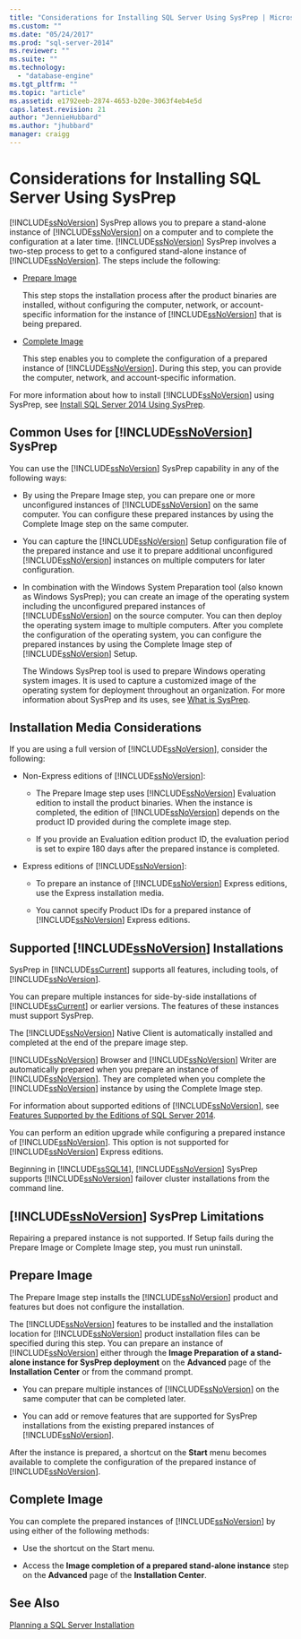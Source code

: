 ```yaml
---
title: "Considerations for Installing SQL Server Using SysPrep | Microsoft Docs"
ms.custom: ""
ms.date: "05/24/2017"
ms.prod: "sql-server-2014"
ms.reviewer: ""
ms.suite: ""
ms.technology: 
  - "database-engine"
ms.tgt_pltfrm: ""
ms.topic: "article"
ms.assetid: e1792eeb-2874-4653-b20e-3063f4eb4e5d
caps.latest.revision: 21
author: "JennieHubbard"
ms.author: "jhubbard"
manager: craigg
---
```

# Considerations for Installing SQL Server Using SysPrep
  [!INCLUDE[ssNoVersion](../../includes/ssnoversion-md.md)] SysPrep allows you to prepare a stand-alone instance of [!INCLUDE[ssNoVersion](../../includes/ssnoversion-md.md)] on a computer and to complete the configuration at a later time. [!INCLUDE[ssNoVersion](../../includes/ssnoversion-md.md)] SysPrep involves a two-step process to get to a configured stand-alone instance of [!INCLUDE[ssNoVersion](../../includes/ssnoversion-md.md)]. The steps include the following:  
  
-   [Prepare Image](#BKMK_PrepareImage)  
  
     This step stops the installation process after the product binaries are installed, without configuring the computer, network, or account-specific information for the instance of [!INCLUDE[ssNoVersion](../../includes/ssnoversion-md.md)] that is being prepared.  
  
-   [Complete Image](#BKMK_CompleteImage)  
  
     This step enables you to complete the configuration of a prepared instance of [!INCLUDE[ssNoVersion](../../includes/ssnoversion-md.md)]. During this step, you can provide the computer, network, and account-specific information.  
  
 For more information about how to install [!INCLUDE[ssNoVersion](../../includes/ssnoversion-md.md)] using SysPrep, see [Install SQL Server 2014 Using SysPrep](install-sql-server-using-sysprep.md).  
  
## Common Uses for [!INCLUDE[ssNoVersion](../../includes/ssnoversion-md.md)] SysPrep  
 You can use the [!INCLUDE[ssNoVersion](../../includes/ssnoversion-md.md)] SysPrep capability in any of the following ways:  
  
-   By using the Prepare Image step, you can prepare one or more unconfigured instances of [!INCLUDE[ssNoVersion](../../includes/ssnoversion-md.md)] on the same computer. You can configure these prepared instances by using the Complete Image step on the same computer.  
  
-   You can capture the [!INCLUDE[ssNoVersion](../../includes/ssnoversion-md.md)] Setup configuration file of the prepared instance and use it to prepare additional unconfigured [!INCLUDE[ssNoVersion](../../includes/ssnoversion-md.md)] instances on multiple computers for later configuration.  
  
-   In combination with the Windows System Preparation tool (also known as Windows SysPrep); you can create an image of the operating system including the unconfigured prepared instances of [!INCLUDE[ssNoVersion](../../includes/ssnoversion-md.md)] on the source computer. You can then deploy the operating system image to multiple computers. After you complete the configuration of the operating system, you can configure the prepared instances by using the Complete Image step of [!INCLUDE[ssNoVersion](../../includes/ssnoversion-md.md)] Setup.  
  
     The Windows SysPrep tool is used to prepare Windows operating system images. It is used to capture a customized image of the operating system for deployment throughout an organization. For more information about SysPrep and its uses, see [What is SysPrep](http://go.microsoft.com/fwlink/?LinkId=143546).  
  
## Installation Media Considerations  
 If you are using a full version of [!INCLUDE[ssNoVersion](../../includes/ssnoversion-md.md)], consider the following:  
  
-   Non-Express editions of [!INCLUDE[ssNoVersion](../../includes/ssnoversion-md.md)]:  
  
    -   The Prepare Image step uses [!INCLUDE[ssNoVersion](../../includes/ssnoversion-md.md)] Evaluation edition to install the product binaries. When the instance is completed, the edition of [!INCLUDE[ssNoVersion](../../includes/ssnoversion-md.md)] depends on the product ID provided during the complete image step.  
  
    -   If you provide an Evaluation edition product ID, the evaluation period is set to expire 180 days after the prepared instance is completed.  
  
-   Express editions of [!INCLUDE[ssNoVersion](../../includes/ssnoversion-md.md)]:  
  
    -   To prepare an instance of [!INCLUDE[ssNoVersion](../../includes/ssnoversion-md.md)] Express editions, use the Express installation media.  
  
    -   You cannot specify Product IDs for a prepared instance of [!INCLUDE[ssNoVersion](../../includes/ssnoversion-md.md)] Express editions.  
  
## Supported [!INCLUDE[ssNoVersion](../../includes/ssnoversion-md.md)] Installations  
 SysPrep in [!INCLUDE[ssCurrent](../../includes/sscurrent-md.md)] supports all features, including tools, of [!INCLUDE[ssNoVersion](../../includes/ssnoversion-md.md)].  
  
 You can prepare multiple instances for side-by-side installations of [!INCLUDE[ssCurrent](../../includes/sscurrent-md.md)] or earlier versions. The features of these instances must support SysPrep.  
  
 The [!INCLUDE[ssNoVersion](../../includes/ssnoversion-md.md)] Native Client is automatically installed and completed at the end of the prepare image step.  
  
 [!INCLUDE[ssNoVersion](../../includes/ssnoversion-md.md)] Browser and [!INCLUDE[ssNoVersion](../../includes/ssnoversion-md.md)] Writer are automatically prepared when you prepare an instance of [!INCLUDE[ssNoVersion](../../includes/ssnoversion-md.md)]. They are completed when you complete the [!INCLUDE[ssNoVersion](../../includes/ssnoversion-md.md)] instance by using the Complete Image step.  
  
 For information about supported editions of [!INCLUDE[ssNoVersion](../../includes/ssnoversion-md.md)], see [Features Supported by the Editions of SQL Server 2014](../../getting-started/features-supported-by-the-editions-of-sql-server-2014.md).  
  
 You can perform an edition upgrade while configuring a prepared instance of [!INCLUDE[ssNoVersion](../../includes/ssnoversion-md.md)]. This option is not supported for [!INCLUDE[ssNoVersion](../../includes/ssnoversion-md.md)] Express editions.  
  
 Beginning in [!INCLUDE[ssSQL14](../../includes/sssql14-md.md)], [!INCLUDE[ssNoVersion](../../includes/ssnoversion-md.md)] SysPrep supports [!INCLUDE[ssNoVersion](../../includes/ssnoversion-md.md)] failover cluster installations from the command line.  
  
## [!INCLUDE[ssNoVersion](../../includes/ssnoversion-md.md)] SysPrep Limitations  
 Repairing a prepared instance is not supported. If Setup fails during the Prepare Image or Complete Image step, you must run uninstall.  
  
##  <a name="BKMK_PrepareImage"></a> Prepare Image  
 The Prepare Image step installs the [!INCLUDE[ssNoVersion](../../includes/ssnoversion-md.md)] product and features but does not configure the installation.  
  
 The [!INCLUDE[ssNoVersion](../../includes/ssnoversion-md.md)] features to be installed and the installation location for [!INCLUDE[ssNoVersion](../../includes/ssnoversion-md.md)] product installation files can be specified during this step. You can prepare an instance of [!INCLUDE[ssNoVersion](../../includes/ssnoversion-md.md)] either through the **Image Preparation of a stand-alone instance for SysPrep deployment** on the **Advanced** page of the **Installation Center** or from the command prompt.  
  
-   You can prepare multiple instances of [!INCLUDE[ssNoVersion](../../includes/ssnoversion-md.md)] on the same computer that can be completed later.  
  
-   You can add or remove features that are supported for SysPrep installations from the existing prepared instances of [!INCLUDE[ssNoVersion](../../includes/ssnoversion-md.md)].  
  
 After the instance is prepared, a shortcut on the **Start** menu becomes available to complete the configuration of the prepared instance of [!INCLUDE[ssNoVersion](../../includes/ssnoversion-md.md)].  
  
##  <a name="BKMK_CompleteImage"></a> Complete Image  
 You can complete the prepared instances of [!INCLUDE[ssNoVersion](../../includes/ssnoversion-md.md)] by using either of the following methods:  
  
-   Use the shortcut on the Start menu.  
  
-   Access the **Image completion of a prepared stand-alone instance** step on the **Advanced** page of the **Installation Center**.  
  
## See Also  
 [Planning a SQL Server Installation](../../sql-server/install/planning-a-sql-server-installation.md)  
  
  